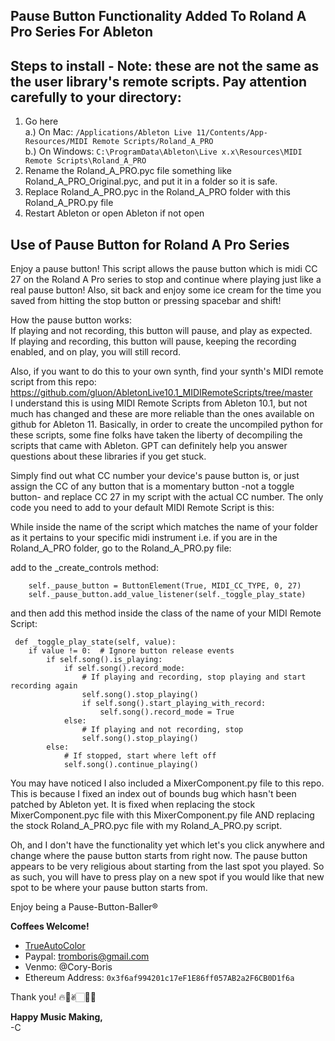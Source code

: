 ## Pause Button Functionality Added To Roland A Pro Series For Ableton

## Steps to install - Note: these are not the same as the user library's remote scripts. Pay attention carefully to your directory:
1. Go here  
   a.) On Mac: `/Applications/Ableton Live 11/Contents/App-Resources/MIDI Remote Scripts/Roland_A_PRO`  
   b.) On Windows: `C:\ProgramData\Ableton\Live x.x\Resources\MIDI Remote Scripts\Roland_A_PRO`
3. Rename the Roland_A_PRO.pyc file something like Roland_A_PRO_Original.pyc, and put it in a folder so it is safe.
4. Replace Roland_A_PRO.pyc in the Roland_A_PRO folder with this Roland_A_PRO.py file
5. Restart Ableton or open Ableton if not open

## Use of Pause Button for Roland A Pro Series
Enjoy a pause button! This script allows the pause button which is midi CC 27 on the Roland A Pro series to stop and continue where playing just like a real pause button! Also, sit back and enjoy some ice cream for the time you saved from hitting the stop button or pressing spacebar and shift!    

How the pause button works:  
If playing and not recording, this button will pause, and play as expected.  
If playing and recording, this button will pause, keeping the recording enabled, and on play, you will still record.

Also, if you want to do this to your own synth, find your synth's MIDI remote script from this repo: https://github.com/gluon/AbletonLive10.1_MIDIRemoteScripts/tree/master  
I understand this is using MIDI Remote Scripts from Ableton 10.1, but not much has changed and these are more reliable than the ones available on github for Ableton 11. Basically, in order to create the uncompiled python for these scripts, some fine folks have taken the liberty of decompiling the scripts that came with Ableton. GPT can definitely help you answer questions about these libraries if you get stuck.  

Simply find out what CC number your device's pause button is, or just assign the CC of any button that is a momentary button -not a toggle button- and replace CC 27 in my script with the actual CC number. The only code you need to add to your default MIDI Remote Script is this:  

While inside the name of the script which matches the name of your folder as it pertains to your specific midi instrument i.e. if you are in the Roland_A_PRO folder, go to the Roland_A_PRO.py file:  

add to the _create_controls method:  

        self._pause_button = ButtonElement(True, MIDI_CC_TYPE, 0, 27)
        self._pause_button.add_value_listener(self._toggle_play_state)  
        
and then add this method inside the class of the name of your MIDI Remote Script:  

     def _toggle_play_state(self, value):
        if value != 0:  # Ignore button release events
            if self.song().is_playing:
                if self.song().record_mode:
                    # If playing and recording, stop playing and start recording again
                    self.song().stop_playing()
                    if self.song().start_playing_with_record:
                        self.song().record_mode = True
                else:
                    # If playing and not recording, stop
                    self.song().stop_playing()
            else:
                # If stopped, start where left off
                self.song().continue_playing()

You may have noticed I also included a MixerComponent.py file to this repo. This is because I fixed an index out of bounds bug which hasn't been patched by Ableton yet. It is fixed when replacing the stock MixerComponent.pyc file with this MixerComponent.py file AND replacing the stock Roland_A_PRO.pyc file with my Roland_A_PRO.py script.

Oh, and I don't have the functionality yet which let's you click anywhere and change where the pause button starts from right now. The pause button appears to be very religious about starting from the last spot you played. So as such, you will have to press play on a new spot if you would like that new spot to be where your pause button starts from.

Enjoy being a Pause-Button-Baller®

**Coffees Welcome!**
- <a href="https://coryboris.gumroad.com/l/TrueAutoColor">TrueAutoColor</a>
- Paypal: tromboris@gmail.com
- Venmo: @Cory-Boris
- Ethereum Address: `0x3f6af994201c17eF1E86ff057AB2a2F6CB0D1f6a`

Thank you! 🔥🥰✌🏻🙏🏻

**Happy Music Making,**  
-C
